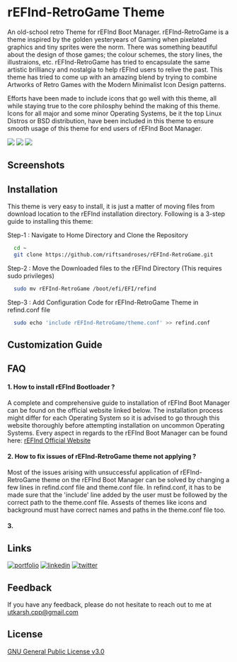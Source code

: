 # rEFInd-RetroGame Theme

An old-school retro Theme for rEFInd Boot Manager. rEFInd-RetroGame is a theme inspired by the golden yesteryears of Gaming when pixelated graphics and tiny sprites were the norm. There was something beautiful about the design of those games; the colour schemes, the story lines, the illustraions, etc. rEFInd-RetroGame has tried to encapsulate the same artistic brilliancy and nostalgia to help rEFInd users to relive the past. This theme has tried to come up with an amazing blend by trying to combine Artworks of Retro Games with the Modern Minimalist Icon Design patterns. 

Efforts have been made to include icons that go well with this theme, all while staying true to the core philosphy behind the making of this theme. Icons for all major and some minor Operating Systems, be it the top Linux Distros or BSD distribution, have been included in this theme to ensure smooth usage of this theme for end users of rEFInd Boot Manager.

![](https://img.shields.io/github/repo-size/riftsandroses/rEFInd-RetroGame?style=for-the-badge)
![](https://img.shields.io/github/license/riftsandroses/rEFInd-RetroGame?style=for-the-badge)
![](https://img.shields.io/github/commit-activity/w/riftsandroses/rEFInd-RetroGame?style=for-the-badge)

## Screenshots

## Installation

This theme is very easy to install, it is just a matter of moving files from download location to the rEFInd installation directory. Following is a 3-step guide to installing this theme:

Step-1 : Navigate to Home Directory and Clone the Repository

```bash
  cd ~
  git clone https://github.com/riftsandroses/rEFInd-RetroGame.git
```

Step-2 : Move the Downloaded files to the rEFInd Directory (This requires sudo privileges)

```bash
  sudo mv rEFInd-RetroGame /boot/efi/EFI/refind
```

Step-3 : Add Configuration Code for rEFInd-RetroGame Theme in refind.conf file
```bash
  sudo echo 'include rEFInd-RetroGame/theme.conf' >> refind.conf
```

## Customization Guide

## FAQ

#### 1. How to install rEFInd Bootloader ?

A complete and comprehensive guide to installation of rEFInd Boot Manager can be found on the official website linked below. The installation process might differ for each Operating System so it is advised to go through this website thoroughly before attempting installation on uncommon Operating Systems. Every aspect in regards to the rEFInd Boot Manager can be found here: [rEFInd Official Website](https://www.rodsbooks.com/refind/)

#### 2. How to fix issues of rEFInd-RetroGame theme not applying ?
Most of the issues arising with unsuccessful application of rEFInd-RetroGame theme on the rEFInd Boot Manager can be solved by changing a few lines in refind.conf file and theme.conf file. In refind.conf, it has to be made sure that the 'include' line added by the user must be followed by the correct path to the theme.conf file. Assests of themes like icons and background must have correct names and paths in the theme.conf file too.

#### 3.

## Links
[![portfolio](https://img.shields.io/badge/my_portfolio-000?style=for-the-badge&logo=ko-fi&logoColor=white)](https://github.com/riftsandroses)
[![linkedin](https://img.shields.io/badge/linkedin-0A66C2?style=for-the-badge&logo=linkedin&logoColor=white)](https://www.linkedin.com/in/riftsandroses)
[![twitter](https://img.shields.io/badge/twitter-1DA1F2?style=for-the-badge&logo=twitter&logoColor=white)](https://twitter.com/riftsandroses)


## Feedback

If you have any feedback, please do not hesitate to reach out to me at utkarsh.cpp@gmail.com


## License

[GNU General Public License v3.0](https://www.gnu.org/licenses/gpl-3.0.en.html)
